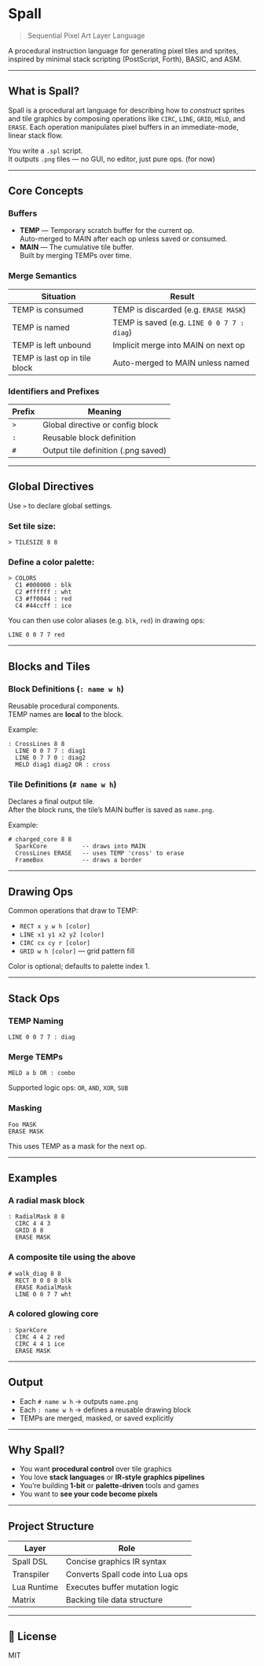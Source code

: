 # Spall 

> Sequential Pixel Art Layer Language

A procedural instruction language for generating pixel tiles and sprites, inspired by minimal stack scripting (PostScript, Forth), BASIC, and ASM.

---

## What is Spall?

Spall is a procedural art language for describing how to *construct* sprites and tile graphics by composing operations 
like `CIRC`, `LINE`, `GRID`, `MELD`, and `ERASE`. Each operation manipulates pixel buffers in an immediate-mode, linear stack flow.

You write a `.spl` script.  
It outputs `.png` tiles — no GUI, no editor, just pure ops. (for now)

---

## Core Concepts

### Buffers

- **TEMP** — Temporary scratch buffer for the current op.  
  Auto-merged to MAIN after each op unless saved or consumed.
- **MAIN** — The cumulative tile buffer.  
  Built by merging TEMPs over time.

### Merge Semantics

| Situation                     | Result                            |
|------------------------------|------------------------------------|
| TEMP is consumed              | TEMP is discarded (e.g. `ERASE MASK`) |
| TEMP is named                 | TEMP is saved (e.g. `LINE 0 0 7 7 : diag`) |
| TEMP is left unbound          | Implicit merge into MAIN on next op |
| TEMP is last op in tile block | Auto-merged to MAIN unless named |

### Identifiers and Prefixes

| Prefix | Meaning                             |
|--------|-------------------------------------|
| `>`    | Global directive or config block    |
| `:`    | Reusable block definition           |
| `#`    | Output tile definition (.png saved) |

---

## Global Directives

Use `>` to declare global settings.

### Set tile size:

```
> TILESIZE 8 8
```

### Define a color palette:

```
> COLORS
  C1 #000000 : blk
  C2 #ffffff : wht
  C3 #ff0044 : red
  C4 #44ccff : ice
```

You can then use color aliases (e.g. `blk`, `red`) in drawing ops:

```
LINE 0 0 7 7 red
```

---

## Blocks and Tiles

### Block Definitions (`: name w h`)

Reusable procedural components.  
TEMP names are **local** to the block.

Example:
```
: CrossLines 8 8
  LINE 0 0 7 7 : diag1
  LINE 0 7 7 0 : diag2
  MELD diag1 diag2 OR : cross
```

### Tile Definitions (`# name w h`)

Declares a final output tile.  
After the block runs, the tile’s MAIN buffer is saved as `name.png`.

Example:
```
# charged_core 8 8
  SparkCore          -- draws into MAIN
  CrossLines ERASE   -- uses TEMP 'cross' to erase
  FrameBox           -- draws a border
```

---

## Drawing Ops

Common operations that draw to TEMP:

- `RECT x y w h [color]`
- `LINE x1 y1 x2 y2 [color]`
- `CIRC cx cy r [color]`
- `GRID w h [color]` — grid pattern fill

Color is optional; defaults to palette index 1.

---

## Stack Ops

### TEMP Naming

```
LINE 0 0 7 7 : diag
```

### Merge TEMPs

```
MELD a b OR : combo
```

Supported logic ops: `OR`, `AND`, `XOR`, `SUB`

### Masking

```
Foo MASK
ERASE MASK
```

This uses TEMP as a mask for the next op.

---

## Examples

### A radial mask block

```
: RadialMask 8 8
  CIRC 4 4 3
  GRID 8 8
  ERASE MASK
```

### A composite tile using the above

```
# walk_diag 8 8
  RECT 0 0 8 8 blk
  ERASE RadialMask
  LINE 0 0 7 7 wht
```

### A colored glowing core

```
: SparkCore
  CIRC 4 4 2 red
  CIRC 4 4 1 ice
  ERASE MASK
```

---

## Output

- Each `# name w h` → outputs `name.png`
- Each `: name w h` → defines a reusable drawing block
- TEMPs are merged, masked, or saved explicitly

---

## Why Spall?

- You want **procedural control** over tile graphics
- You love **stack languages** or **IR-style graphics pipelines**
- You’re building **1-bit** or **palette-driven** tools and games
- You want to **see your code become pixels**

---

## Project Structure

| Layer        | Role                                 |
|--------------|--------------------------------------|
| Spall DSL    | Concise graphics IR syntax           |
| Transpiler   | Converts Spall code into Lua ops     |
| Lua Runtime  | Executes buffer mutation logic       |
| Matrix<int>  | Backing tile data structure          |

---

## 🧾 License

MIT

